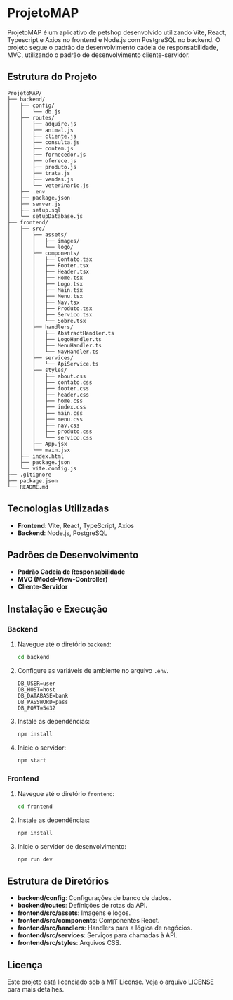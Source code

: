 # ProjetoMAP

ProjetoMAP é um aplicativo de petshop desenvolvido utilizando Vite, React, Typescript e Axios no frontend e Node.js com PostgreSQL no backend. O projeto segue o padrão de desenvolvimento cadeia de responsabilidade, MVC, utilizando o padrão de desenvolvimento cliente-servidor.

## Estrutura do Projeto

```
ProjetoMAP/
├── backend/
│   ├── config/
│   │   └── db.js
│   ├── routes/
│   │   ├── adquire.js
│   │   ├── animal.js
│   │   ├── cliente.js
│   │   ├── consulta.js
│   │   ├── contem.js
│   │   ├── fornecedor.js
│   │   ├── oferece.js
│   │   ├── produto.js
│   │   ├── trata.js
│   │   ├── vendas.js
│   │   └── veterinario.js
│   ├── .env
│   ├── package.json
│   ├── server.js
│   ├── setup.sql
│   └── setupDatabase.js
├── frontend/
│   ├── src/
│   │   ├── assets/
│   │   │   ├── images/
│   │   │   └── logo/
│   │   ├── components/
│   │   │   ├── Contato.tsx
│   │   │   ├── Footer.tsx
│   │   │   ├── Header.tsx
│   │   │   ├── Home.tsx
│   │   │   ├── Logo.tsx
│   │   │   ├── Main.tsx
│   │   │   ├── Menu.tsx
│   │   │   ├── Nav.tsx
│   │   │   ├── Produto.tsx
│   │   │   ├── Servico.tsx
│   │   │   └── Sobre.tsx
│   │   ├── handlers/
│   │   │   ├── AbstractHandler.ts
│   │   │   ├── LogoHandler.ts
│   │   │   ├── MenuHandler.ts
│   │   │   └── NavHandler.ts
│   │   ├── services/
│   │   │   └── ApiService.ts
│   │   ├── styles/
│   │   │   ├── about.css
│   │   │   ├── contato.css
│   │   │   ├── footer.css
│   │   │   ├── header.css
│   │   │   ├── home.css
│   │   │   ├── index.css
│   │   │   ├── main.css
│   │   │   ├── menu.css
│   │   │   ├── nav.css
│   │   │   ├── produto.css
│   │   │   └── servico.css
│   │   ├── App.jsx
│   │   └── main.jsx
│   ├── index.html
│   ├── package.json
│   └── vite.config.js
├── .gitignore
├── package.json
└── README.md
```

## Tecnologias Utilizadas

- **Frontend**: Vite, React, TypeScript, Axios
- **Backend**: Node.js, PostgreSQL

## Padrões de Desenvolvimento

- **Padrão Cadeia de Responsabilidade**
- **MVC (Model-View-Controller)**
- **Cliente-Servidor**

## Instalação e Execução

### Backend

1. Navegue até o diretório `backend`:
   ```bash
   cd backend
   ```

2. Configure as variáveis de ambiente no arquivo `.env`.
    ```text
    DB_USER=user
    DB_HOST=host
    DB_DATABASE=bank
    DB_PASSWORD=pass
    DB_PORT=5432
   ```

3. Instale as dependências:
   ```bash
   npm install
   ```

4. Inicie o servidor:
   ```bash
   npm start
   ```

### Frontend

1. Navegue até o diretório `frontend`:
   ```bash
   cd frontend
   ```
   
2. Instale as dependências:
   ```bash
   npm install
   ```
   
3. Inicie o servidor de desenvolvimento:
   ```bash
   npm run dev
   ```

## Estrutura de Diretórios

- **backend/config**: Configurações de banco de dados.
- **backend/routes**: Definições de rotas da API.
- **frontend/src/assets**: Imagens e logos.
- **frontend/src/components**: Componentes React.
- **frontend/src/handlers**: Handlers para a lógica de negócios.
- **frontend/src/services**: Serviços para chamadas à API.
- **frontend/src/styles**: Arquivos CSS.

## Licença

Este projeto está licenciado sob a MIT License. Veja o arquivo [LICENSE](LICENSE) para mais detalhes.
